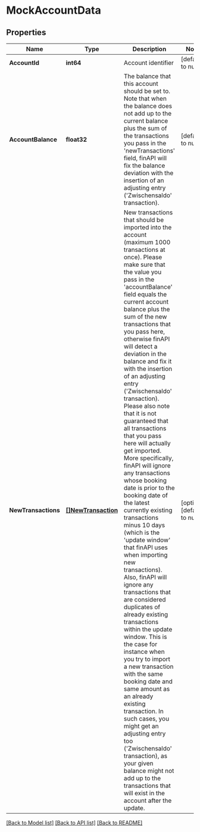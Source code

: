 # MockAccountData

## Properties
Name | Type | Description | Notes
------------ | ------------- | ------------- | -------------
**AccountId** | **int64** | Account identifier | [default to null]
**AccountBalance** | **float32** | The balance that this account should be set to. Note that when the balance does not add up to the current balance plus the sum of the transactions you pass in the &#39;newTransactions&#39; field, finAPI will fix the balance deviation with the insertion of an adjusting entry (&#39;Zwischensaldo&#39; transaction). | [default to null]
**NewTransactions** | [**[]NewTransaction**](NewTransaction.md) | New transactions that should be imported into the account (maximum 1000 transactions at once). Please make sure that the value you pass in the &#39;accountBalance&#39; field equals the current account balance plus the sum of the new transactions that you pass here, otherwise finAPI will detect a deviation in the balance and fix it with the insertion of an adjusting entry (&#39;Zwischensaldo&#39; transaction). Please also note that it is not guaranteed that all transactions that you pass here will actually get imported. More specifically, finAPI will ignore any transactions whose booking date is prior to the booking date of the latest currently existing transactions minus 10 days (which is the &#39;update window&#39; that finAPI uses when importing new transactions). Also, finAPI will ignore any transactions that are considered duplicates of already existing transactions within the update window. This is the case for instance when you try to import a new transaction with the same booking date and same amount as an already existing transaction. In such cases, you might get an adjusting entry too (&#39;Zwischensaldo&#39; transaction), as your given balance might not add up to the transactions that will exist in the account after the update. | [optional] [default to null]

[[Back to Model list]](../README.md#documentation-for-models) [[Back to API list]](../README.md#documentation-for-api-endpoints) [[Back to README]](../README.md)


